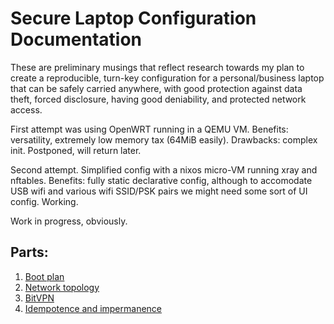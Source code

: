 # Secure Laptop Configuration Documentation

These are preliminary musings that reflect research towards my plan to create
a reproducible, turn-key configuration for a personal/business laptop that can
be safely carried anywhere, with good protection against data theft, forced disclosure,
having good deniability, and protected network access.

First attempt was using OpenWRT running in a QEMU VM. Benefits: versatility,
extremely low memory tax (64MiB easily). Drawbacks: complex init. Postponed, will
return later.

Second attempt. Simplified config with a nixos micro-VM running xray and nftables.
Benefits: fully static declarative config, although to accomodate USB wifi and various wifi
SSID/PSK pairs we might need some sort of UI config. Working.

Work in progress, obviously.

## Parts:

1. [Boot plan](./boot-plan.md)
1. [Network topology](./network-topology.md)
1. [BitVPN](./bitvpn.md)
1. [Idempotence and impermanence](./idempotence-and-impermanence.md)
